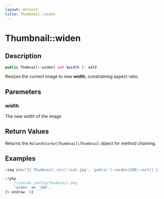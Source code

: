```yaml
---
layout: default
title: Thumbnail::widen
---
```


# Thumbnail::widen

## Description

```php
public Thmbnail::widen( int $width ): self
```

Resizes the current image to new **width**, constraining aspect ratio.

## Paremeters

### width

The new width of the image

## Return Values

Returns the `RolandStarke\Thumbnail\Thumbnail` object for method chaining.

## Examples

```php {% raw  %}
<img src="{{ Thumbnail::src('/cat.jpg', 'public')->widen(100)->url() }}">

<?php
    //inside config/thumbnail.php
    'widen' => '100',
{% endraw  %} ```

